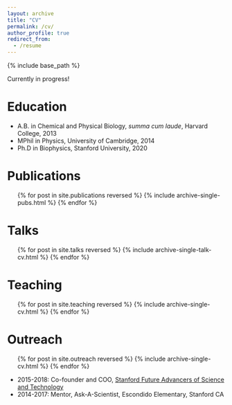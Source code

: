 ```yaml
---
layout: archive
title: "CV"
permalink: /cv/
author_profile: true
redirect_from:
  - /resume
---
```


{% include base_path %}

Currently in progress!

Education
======
* A.B. in Chemical and Physical Biology, _summa cum laude_, Harvard College, 2013
* MPhil in Physics, University of Cambridge, 2014
* Ph.D in Biophysics, Stanford University, 2020

Publications
======
  <ul>{% for post in site.publications reversed %}
    {% include archive-single-pubs.html %}
  {% endfor %}</ul>
  
Talks
======
  <ul>{% for post in site.talks reversed %}
    {% include archive-single-talk-cv.html %}
  {% endfor %}</ul>
  
Teaching
======
  <ul>{% for post in site.teaching reversed %}
    {% include archive-single-cv.html %}
  {% endfor %}</ul>
  
Outreach
======
  <ul>{% for post in site.outreach reversed %}
    {% include archive-single-cv.html %}
  {% endfor %}</ul>

  * 2015-2018: Co-founder and COO, 
     [Stanford Future Advancers of Science and Technology](https://fast.stanford.edu)
  * 2014-2017: Mentor, Ask-A-Scientist, Escondido Elementary, Stanford CA

